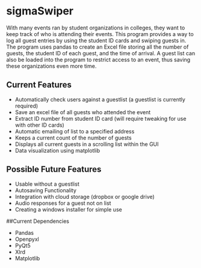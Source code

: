 # sigmaSwiper
With many events ran by student organizations in colleges, they want to keep track of who is attending their events. This program provides a way to log all guest entries by using the student ID cards and swiping guests in. The program uses pandas to create an Excel file storing all the number of guests, the student ID of each guest, and the time of arrival. A guest list can also be loaded into the program to restrict access to an event, thus saving these organizations even more time. 

## Current Features
* Automatically check users against a guestlist (a guestlist is currently required)
* Save an excel file of all guests who attended the event 
* Extract ID number from student ID card (will require tweaking for use with other ID cards)
* Automatic emailing of list to a specified address
* Keeps a current count of the number of guests
* Displays all current guests in a scrolling list within the GUI
* Data visualization using matplotlib

## Possible Future Features
* Usable without a guestlist
* Autosaving Functionality
* Integration with cloud storage (dropbox or google drive)
* Audio responses for a guest not on list
* Creating a windows installer for simple use

##Current Dependencies
* Pandas
* Openpyxl
* PyQt5
* Xlrd
* Matplotlib
